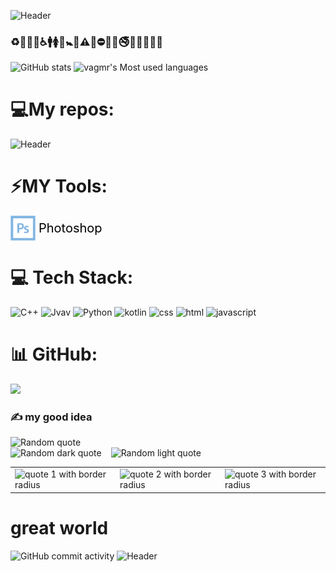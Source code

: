 ![Header](https://capsule-render.vercel.app/api?type=Waving&color=timeGradient&height=200&animation=fadeIn&section=header&text=Hi-i-am-vagmr&fontSize=35)
### ♻🏧🚮🚰♿🚹🚺🚻🚼🚾⚠🚸⛔🚫🚳🚭🚯🚱🚷🔞💈
![GitHub stats](https://github-readme-stats.vercel.app/api?username=vagmr&show_icons=true&theme=gruvbox&count_private=true&hide=stars,commits,prs,issues,contribs)
![vagmr's Most used languages](https://github-readme-stats.vercel.app/api/top-langs/?username=vagmr&layout=compact&langs_count=9&count_private=true)
 # 💻My repos:
 ![Header](https://capsule-render.vercel.app/api?type=Glass&color=timeGradient&height=200&animation=fadeIn&section=header&text=nothing-repos&fontSize=35)
# ⚡MY Tools:
<a href="https://www.photoshop.com/en" target="_blank" rel="noreferrer"
        style="text-decoration: none; color:black; display: flex; align-items: center;">
        <img src="https://raw.githubusercontent.com/devicons/devicon/master/icons/photoshop/photoshop-line.svg"
            alt="photoshop" width="40" height="40" style="margin-right: 5px;" />
        <span style="font-size: 20px;">Photoshop</span>
    </a>
# 💻 Tech Stack:
![C++](https://img.shields.io/badge/c++-%2300599C.svg?style=for-the-badge&logo=c%2B%2B&logoColor=white) ![Jvav](https://img.shields.io/badge/Jvav-%232C2D72.svg?style=for-the-badge&logo=lua&logoColor=white) ![Python](https://img.shields.io/badge/python-%232C2D72.svg?style=for-the-badge&logo=lua&logoColor=white) ![kotlin](https://img.shields.io/badge/kotlin-%232C2D72.svg?style=for-the-badge&logo=lua&logoColor=black) ![css](https://img.shields.io/badge/css-%232C2D72.svg?style=for-the-badge&logo=lua&logoColor=green) ![html](https://img.shields.io/badge/html-%232C2D72.svg?style=for-the-badge&logo=dependabot&logoColor=red) ![javascript](https://img.shields.io/badge/javascript-%232C2D72.svg?style=for-the-badge&logo=superuser&logoColor=yellow)
# 📊 GitHub:
![](https://github-readme-streak-stats.herokuapp.com/?user=vagmr&theme=dark&hide_border=false)<br/>
### ✍️ my good idea
<img src="https://quotes-github-readme.vercel.app/api?type=horizontal&theme=dark" alt="Random quote" />
<div style="display:flex;">
  <img src="https://quotes-github-readme.vercel.app/api?type=square&theme=dark" alt="Random dark quote" style="margin-right:15px;" />
  <img src="https://quotes-github-readme.vercel.app/api?type=square&theme=light" alt="Random light quote" />
</div>




| | | |
|-|-|-|
|![quote 1 with border radius](https://quotes-github-readme.vercel.app/api?type=horizontal&theme=default&quote=家是温暖的港湾，在这里，我们相互倚靠，伴随着欢声笑语，走过人生的每一个阶段。&border-radius=10px)|![quote 2 with border radius](https://quotes-github-readme.vercel.app/api?type=horizontal&theme=default&quote=音乐是我心中最热烈的激情，跟随它的节奏，我可以释放出全部的活力和激情。&border-radius=10px)|![quote 3 with border radius](https://quotes-github-readme.vercel.app/api?type=horizontal&theme=default&quote=有时候，孤独是一种美好，它让我们可以静下心来，思考自己和这个世界的意义。&border-radius=10px)|


# great world
![GitHub commit activity](https://img.shields.io/github/commit-activity/m/badges/shields) 
![Header](https://capsule-render.vercel.app/api?type=waving&color=auto&height=300&section=header&text=Va%20gmr&fontSize=90)



